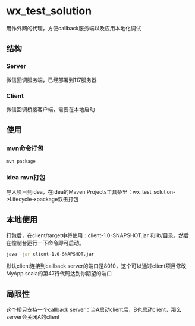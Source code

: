 # wx_test_solution

用作外网的代理，方便callback服务端以及应用本地化调试

## 结构

### Server

微信回调服务端，已经部署到117服务器

### Client

微信回调桥接客户端，需要在本地启动

## 使用

### mvn命令打包
```bash
mvn package
```
### idea mvn打包
导入项目到idea，在idea的Maven Projects工具条里：wx_test_solution->Lifecycle->package双击打包

## 本地使用
打包后，在client/target中将使用：client-1.0-SNAPSHOT.jar 和lib/目录。然后在控制台运行一下命令即可启动。
```bash
java -jar client-1.0-SNAPSHOT.jar
```

默认client连接到callback server的端口是8010，这个可以通过client项目修改MyApp.scala的第47行代码达到你期望的端口

## 局限性
这个桥只支持一个callback server：当A启动client后，B也启动client，那么server会关闭A的client
